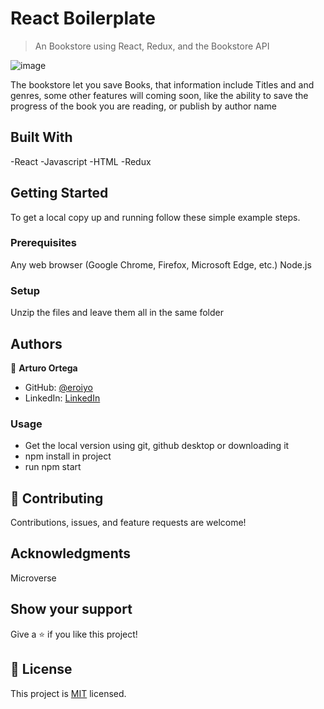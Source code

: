 # React Boilerplate

> An Bookstore using React, Redux, and the Bookstore API

![image](https://user-images.githubusercontent.com/59938389/132069508-a04cc26d-06da-44f3-9fba-c450c373757a.png)

The bookstore let you save Books, that information include Titles and and genres, some other features will coming soon, like the ability to save the progress of the book you are reading, or publish by author name

## Built With

-React
-Javascript
-HTML
-Redux
## Getting Started


To get a local copy up and running follow these simple example steps.

### Prerequisites

Any web browser (Google Chrome, Firefox, Microsoft Edge, etc.)
Node.js

### Setup

Unzip the files and leave them all in the same folder

## Authors

👤 **Arturo Ortega**

- GitHub: [@eroiyo](https://github.com/eroiyo)
- LinkedIn: [LinkedIn](https://www.linkedin.com/in/carlos-arturo-ortega-guanipa)

### Usage

- Get the local version using git, github desktop or downloading it
- npm install in project
- run npm start


## 🤝 Contributing

Contributions, issues, and feature requests are welcome!

## Acknowledgments

Microverse

## Show your support

Give a ⭐️ if you like this project!

## 📝 License

This project is [MIT](./MIT.md) licensed.
